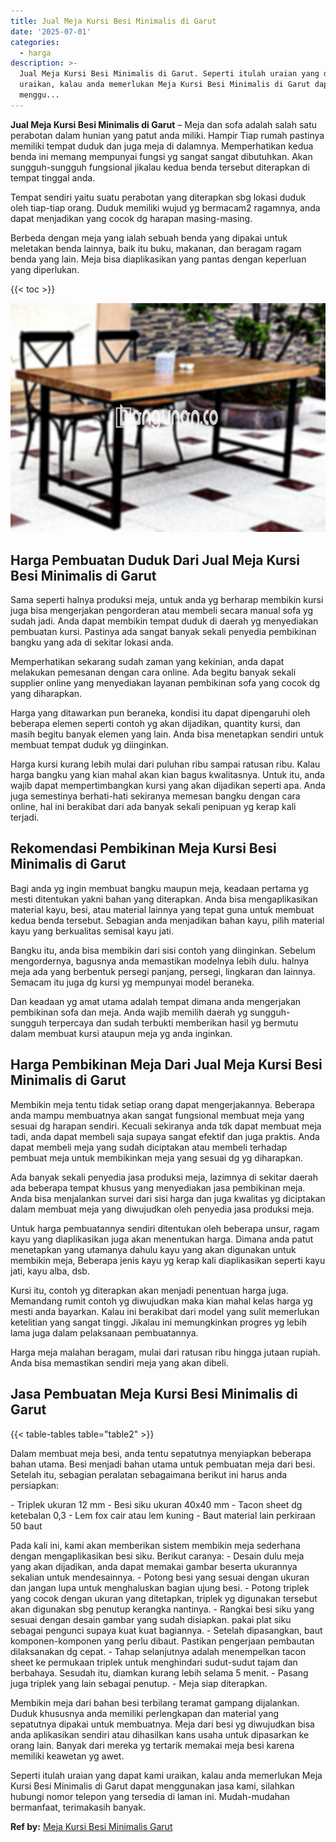 ```yaml
---
title: Jual Meja Kursi Besi Minimalis di Garut
date: '2025-07-01'
categories:
  - harga
description: >-
  Jual Meja Kursi Besi Minimalis di Garut. Seperti itulah uraian yang dapat kami
  uraikan, kalau anda memerlukan Meja Kursi Besi Minimalis di Garut dapat
  menggu...
---
```


**Jual Meja Kursi Besi Minimalis di Garut** – Meja dan sofa adalah salah satu perabotan dalam hunian yang patut anda miliki. Hampir Tiap rumah pastinya memiliki tempat duduk dan juga meja di dalamnya. Memperhatikan kedua benda ini memang mempunyai fungsi yg sangat sangat dibutuhkan. Akan sungguh-sungguh fungsional jikalau kedua benda tersebut diterapkan di tempat tinggal anda.

Tempat sendiri yaitu suatu perabotan yang diterapkan sbg lokasi duduk oleh tiap-tiap orang. Duduk memiliki wujud yg bermacam2 ragamnya, anda dapat menjadikan yang cocok dg harapan masing-masing.

Berbeda dengan meja yang ialah sebuah benda yang dipakai untuk meletakan benda lainnya, baik itu buku, makanan, dan beragam ragam benda yang lain. Meja bisa diaplikasikan yang pantas dengan keperluan yang diperlukan.

{{< toc >}}

![Jual Meja Kursi Besi Minimalis di Garut](/images/jual-meja-besi-murah17.png)

## Harga Pembuatan Duduk Dari Jual Meja Kursi Besi Minimalis di Garut

Sama seperti halnya produksi meja, untuk anda yg berharap membikin kursi juga bisa mengerjakan pengorderan atau membeli secara manual sofa yg sudah jadi. Anda dapat membikin tempat duduk di daerah yg menyediakan pembuatan kursi. Pastinya ada sangat banyak sekali penyedia pembikinan bangku yang ada di sekitar lokasi anda.

Memperhatikan sekarang sudah zaman yang kekinian, anda dapat melakukan pemesanan dengan cara online. Ada begitu banyak sekali supplier online yang menyediakan layanan pembikinan sofa yang cocok dg yang diharapkan.

Harga yang ditawarkan pun beraneka, kondisi itu dapat dipengaruhi oleh beberapa elemen seperti contoh yg akan dijadikan, quantity kursi, dan masih begitu banyak elemen yang lain. Anda bisa menetapkan sendiri untuk membuat tempat duduk yg diinginkan.

Harga kursi kurang lebih mulai dari puluhan ribu sampai ratusan ribu. Kalau harga bangku yang kian mahal akan kian bagus kwalitasnya. Untuk itu, anda wajib dapat mempertimbangkan kursi yang akan dijadikan seperti apa. Anda juga semestinya berhati-hati sekiranya memesan bangku dengan cara online, hal ini berakibat dari ada banyak sekali penipuan yg kerap kali terjadi.

## Rekomendasi Pembikinan Meja Kursi Besi Minimalis di Garut

Bagi anda yg ingin membuat bangku maupun meja, keadaan pertama yg mesti ditentukan yakni bahan yang diterapkan. Anda bisa mengaplikasikan material kayu, besi, atau material lainnya yang tepat guna untuk membuat kedua benda tersebut. Sebagian anda menjadikan bahan kayu, pilih material kayu yang berkualitas semisal kayu jati.

Bangku itu, anda bisa membikin dari sisi contoh yang diinginkan. Sebelum mengordernya, bagusnya anda memastikan modelnya lebih dulu. halnya meja ada yang berbentuk persegi panjang, persegi, lingkaran dan lainnya. Semacam itu juga dg kursi yg mempunyai model beraneka.

Dan keadaan yg amat utama adalah tempat dimana anda mengerjakan pembikinan sofa dan meja. Anda wajib memilih daerah yg sungguh-sungguh terpercaya dan sudah terbukti memberikan hasil yg bermutu dalam membuat kursi ataupun meja yg anda inginkan.

## Harga Pembikinan Meja Dari Jual Meja Kursi Besi Minimalis di Garut

Membikin meja tentu tidak setiap orang dapat mengerjakannya. Beberapa anda mampu membuatnya akan sangat fungsional membuat meja yang sesuai dg harapan sendiri. Kecuali sekiranya anda tdk dapat membuat meja tadi, anda dapat membeli saja supaya sangat efektif dan juga praktis. Anda dapat membeli meja yang sudah diciptakan atau membeli terhadap pembuat meja untuk membikinkan meja yang sesuai dg yg diharapkan.

Ada banyak sekali penyedia jasa produksi meja, lazimnya di sekitar daerah ada beberapa tempat khusus yang menyediakan jasa pembikinan meja. Anda bisa menjalankan survei dari sisi harga dan juga kwalitas yg diciptakan dalam membuat meja yang diwujudkan oleh penyedia jasa produksi meja.

Untuk harga pembuatannya sendiri ditentukan oleh beberapa unsur, ragam kayu yang diaplikasikan juga akan menentukan harga. Dimana anda patut menetapkan yang utamanya dahulu kayu yang akan digunakan untuk membikin meja, Beberapa jenis kayu yg kerap kali diaplikasikan seperti kayu jati, kayu alba, dsb.

Kursi itu, contoh yg diterapkan akan menjadi penentuan harga juga. Memandang rumit contoh yg diwujudkan maka kian mahal kelas harga yg mesti anda bayarkan. Kalau ini berakibat dari model yang sulit memerlukan ketelitian yang sangat tinggi. Jikalau ini memungkinkan progres yg lebih lama juga dalam pelaksanaan pembuatannya.

Harga meja malahan beragam, mulai dari ratusan ribu hingga jutaan rupiah. Anda bisa memastikan sendiri meja yang akan dibeli.

## Jasa Pembuatan Meja Kursi Besi Minimalis di Garut

{{< table-tables table="table2" >}}

Dalam membuat meja besi, anda tentu sepatutnya menyiapkan beberapa bahan utama. Besi menjadi bahan utama untuk pembuatan meja dari besi. Setelah itu, sebagian peralatan sebagaimana berikut ini harus anda persiapkan:

\- Triplek ukuran 12 mm - Besi siku ukuran 40x40 mm - Tacon sheet dg ketebalan 0,3 - Lem fox cair atau lem kuning - Baut material lain perkiraan 50 baut

Pada kali ini, kami akan memberikan sistem membikin meja sederhana dengan mengaplikasikan besi siku. Berikut caranya: - Desain dulu meja yang akan dijadikan, anda dapat memakai gambar beserta ukurannya sekalian untuk mendesainnya. - Potong besi yang sesuai dengan ukuran dan jangan lupa untuk menghaluskan bagian ujung besi. - Potong triplek yang cocok dengan ukuran yang ditetapkan, triplek yg digunakan tersebut akan digunakan sbg penutup kerangka nantinya. - Rangkai besi siku yang sesuai dengan desain gambar yang sudah disiapkan. pakai plat siku sebagai pengunci supaya kuat kuat bagiannya. - Setelah dipasangkan, baut komponen-komponen yang perlu dibaut. Pastikan pengerjaan pembautan dilaksanakan dg cepat. - Tahap selanjutnya adalah menempelkan tacon sheet ke permukaan triplek untuk menghindari sudut-sudut tajam dan berbahaya. Sesudah itu, diamkan kurang lebih selama 5 menit. - Pasang juga triplek yang lain sebagai penutup. - Meja siap diterapkan.

Membikin meja dari bahan besi terbilang teramat gampang dijalankan. Duduk khususnya anda memiliki perlengkapan dan material yang sepatutnya dipakai untuk membuatnya. Meja dari besi yg diwujudkan bisa anda aplikasikan sendiri atau dihasilkan kans usaha untuk dipasarkan ke orang lain. Banyak dari mereka yg tertarik memakai meja besi karena memiliki keawetan yg awet.

Seperti itulah uraian yang dapat kami uraikan, kalau anda memerlukan Meja Kursi Besi Minimalis di Garut dapat menggunakan jasa kami, silahkan hubungi nomor telepon yang tersedia di laman ini. Mudah-mudahan bermanfaat, terimakasih banyak.

**Ref by:** [Meja Kursi Besi Minimalis Garut](https://id.wikipedia.org/wiki/Meja)
